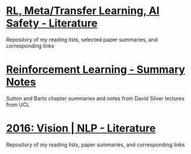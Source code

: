 # [RL, Meta/Transfer Learning, AI Safety - Literature](https://github.com/kkhetarpal/Literature/tree/master/RL/ReadingList)
Repository of my reading lists, selected paper summaries, and corresponding links

# [Reinforcement Learning - Summary Notes](https://github.com/kkhetarpal/Literature/tree/master/RL/SuttonBartoSilver)
Sutton and Barto chapter summaries and notes from David Silver lectures from UCL

# [2016: Vision | NLP - Literature](https://github.com/kkhetarpal/Literature/blob/master/VisionNLP2016.md)
Repository of my reading lists, paper summaries, and corresponding links

